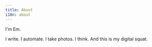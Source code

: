 ```yaml
---
title: About
i18n: about
---
```


I'm Em.

I write. I automate. I take photos. I think. And this is my digital squat. 
